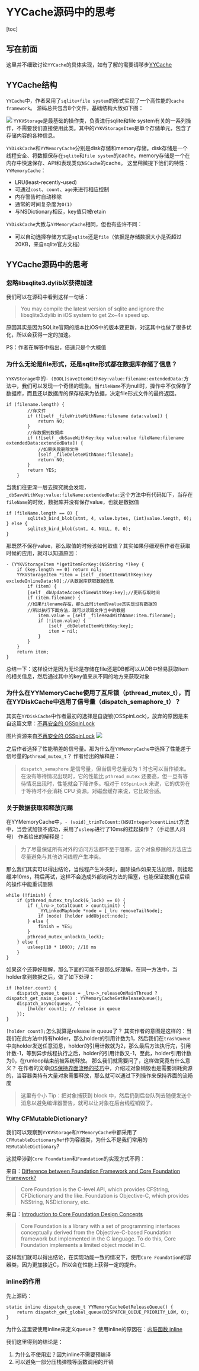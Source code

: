 # YYCache源码中的思考

[toc]
## 写在前面
这里并不细致讨论`YYCache`的具体实现，如有了解的需要请移步[YYCache](https://github.com/ibireme/YYCache/)

## YYCache结构
`YYCache`中，作者采用了`sqlite+file system`的形式实现了一个高性能的`cache framework`。
源码总共包含8个文件，基础结构大致如下图：

![](https://github.com/damon8to24/blog/raw/master/resources/YYCache.png)
`YYKVStorage`是最基础的操作类，负责进行sqlite和file system有关的一系列操作，不需要我们直接使用此类。其中的`YYKVStorageItem`是单个存储单元，包含了存储内容的各种信息。

`YYDiskCache`和`YYMemoryCache`分别是disk存储和memory存储。disk存储是一个线程安全、将数据保存在`sqlite`和`file system`的cache。memory存储是一个在内存中快速保存、API和表现类似`NSCache`的cache。
这里稍微提下他们的特性：
`YYMemoryCache`：

* LRU(least-recently-used)
* 可通过`cost`、`count`、`age`来进行相应控制
* 内存警告时自动移除
* 通常的时间复杂度为`O(1)`
* 与NSDictionary相反，key值只被retain

`YYDiskCache`大致与`YYMemoryCache`相同，但也有些许不同：

* 可以自动选择存储方式是`sqlite`还是`file`（依据是存储数据大小是否超过20KB，来自sqlite官方文档）

## YYCache源码中的思考

### 忽略libsqlite3.dylib以获得加速

我们可以在源码中看到这样一句话：
>You may compile the latest version of sqlite and ignore the libsqlite3.dylib in
 iOS system to get 2x~4x speed up.

原因其实是因为SQLite官网的版本比iOS中的版本要更新，对这其中也做了很多优化，所以会获得一定的加速。

PS：作者在解答中指出，倍速只是个大概值

### 为什么无论是file形式，还是sqlite形式都在数据库存储了信息？

`YYKVStorage`中的`- (BOOL)saveItemWithKey:value:filename:extendedData:`方法中，我们可以发现一个奇怪的现象。当`fileName`不为null时，操作中不仅保存了数据库，而且还以数据库的保存结果为依据，决定file形式文件的最终返回。

```
if (filename.length) {
        //存文件
        if (![self _fileWriteWithName:filename data:value]) {
            return NO;
        }
        //存数据到数据库
        if (![self _dbSaveWithKey:key value:value fileName:filename extendedData:extendedData]) {
            //如果失败删除文件
            [self _fileDeleteWithName:filename];
            return NO;
        }
        return YES;
    }
```

当我们往更深一层去探究就会发现，`_dbSaveWithKey:value:fileName:extendedData:`这个方法中有代码如下，当存在`fileName`的时候，数据库并没有保存value，也就是数据值

```
if (fileName.length == 0) {
        sqlite3_bind_blob(stmt, 4, value.bytes, (int)value.length, 0);
} else {
        sqlite3_bind_blob(stmt, 4, NULL, 0, 0);
}
```

那既然不保存value，那么取值的时候该如何取值？其实如果仔细观察作者在获取时候的应用，就可以知道原因：

```
- (YYKVStorageItem *)getItemForKey:(NSString *)key {
    if (key.length == 0) return nil;
    YYKVStorageItem *item = [self _dbGetItemWithKey:key excludeInlineData:NO];//从数据库获取数据信息
        if (item) {
        [self _dbUpdateAccessTimeWithKey:key];//更新存取时间
        if (item.filename) {
        //如果filename存在，那么此时item的value其实是没有数据的
        //所以执行下面方法，就可以读取文件当中的数据
            item.value = [self _fileReadWithName:item.filename];
            if (!item.value) {
                [self _dbDeleteItemWithKey:key];
                item = nil;
            }
        }
    }
    return item;
}
```

总结一下：这样设计是因为无论是存储在file还是DB都可以从DB中轻易获取item的相关信息，然后通过其中的key值来从不同的地方来获取对象

### 为什么在YYMemoryCache使用了互斥锁（pthread_mutex_t），而在YYDiskCache中选用了信号量（dispatch_semaphore_t）？
其实在`YYDiskCache`中作者最初的选择是自旋锁(OSSpinLock)，放弃的原因是来自这篇文章：[不再安全的 OSSpinLock](https://blog.ibireme.com/2016/01/16/spinlock_is_unsafe_in_ios/)

图片资源来自[不再安全的 OSSpinLock](https://blog.ibireme.com/2016/01/16/spinlock_is_unsafe_in_ios/)
![](https://github.com/damon8to24/blog/raw/master/resources/lock_benchmark.png)


之后作者选择了性能稍差的信号量。那为什么在`YYMemoryCache`中选择了性能差于信号量的`pthread_mutex_t`？
作者给出的解释是：

>`dispatch_semaphore` 是信号量，但当信号总量设为 1 时也可以当作锁来。在没有等待情况出现时，它的性能比 `pthread_mutex` 还要高，但一旦有等待情况出现时，性能就会下降许多。相对于 `OSSpinLock` 来说，它的优势在于等待时不会消耗 CPU 资源。对磁盘缓存来说，它比较合适。

### 关于数据获取和释放问题
在YYMemoryCache中，`- (void)_trimToCount:(NSUInteger)countLimit`方法中，当尝试加锁不成功，采用了`usleep`进行了10ms的挂起操作？（手动黑人问号）
作者给出的解释是：
>为了尽量保证所有对外的访问方法都不至于阻塞，这个对象移除的方法应当尽量避免与其他访问线程产生冲突。

那么我们其实可以得出结论，当线程产生冲突时，删除操作如果无法加锁，则挂起缓冲10ms，稍后再试，这样不会造成外部访问方法的阻塞，也能保证数据在后续的操作中能重试删除

```
while (!finish) {
    if (pthread_mutex_trylock(&_lock) == 0) {
        if (_lru->_totalCount > countLimit) {
            _YYLinkedMapNode *node = [_lru removeTailNode];
            if (node) [holder addObject:node];
        } else {
            finish = YES;
        }
        pthread_mutex_unlock(&_lock);
    } else {
        usleep(10 * 1000); //10 ms
    }
}
```

如果这个还算好理解，那么下面的可能不是那么好理解，在同一方法中，当holder拿到数据之后，做了如下处理：

```
if (holder.count) {
    dispatch_queue_t queue = _lru->_releaseOnMainThread ? dispatch_get_main_queue() : YYMemoryCacheGetReleaseQueue();
    dispatch_async(queue, ^{
        [holder count]; // release in queue
    });
}
```
`[holder count];`怎么就算是release in queue了？
其实作者的意图是这样的：当我们在此方法中持有holder，那么holder的引用计数为1，然后我们在`trashQueue`中向holder发送任意消息，holder的引用计数就为2，那么最后方法执行完，引用计数-1，等到异步线程执行之后，holder的引用计数又-1，至此，holder引用计数为0，在runloop结束前被系统释放。
那么我们就需要问了，这样做究竟有什么意义？
在作者的文章[iOS保持界面流畅的技巧](https://blog.ibireme.com/2015/11/12/smooth_user_interfaces_for_ios/)中，介绍过对象销毁也是需要消耗资源的，当容器类持有大量对象需要释放，那么就可以通过下列操作来保持界面的流畅度

>这里有个小 Tip：把对象捕获到 block 中，然后扔到后台队列去随便发送个消息以避免编译器警告，就可以让对象在后台线程销毁了。

### Why CFMutableDictionary?
我们可以观察到`YYKVStorage`和`YYMemoryCache`中都采用了`CFMutableDictionaryRef`作为容器类，为什么不是我们常用的`NSMutableDictionary`?

这就牵涉到`Core Foundation`和`Foundation`的实现方式不同：

来自：[Difference between Foundation Framework and Core Foundation Framework?](https://stackoverflow.com/questions/1843251/difference-between-foundation-framework-and-core-foundation-framework)
>Core Foundation is the C-level API, which provides CFString, CFDictionary and the like.
>Foundation is Objective-C, which provides NSString, NSDictionary, etc.

来自：[Introduction to Core Foundation Design Concepts](https://developer.apple.com/library/content/documentation/CoreFoundation/Conceptual/CFDesignConcepts/CFDesignConcepts.html#//apple_ref/doc/uid/10000122i)

>Core Foundation is a library with a set of programming interfaces conceptually derived from the Objective-C-based Foundation framework but implemented in the C language. To do this, Core Foundation implements a limited object model in C. 

这样我们就可以得出结论，在实现功能一致的情况下，使用`Core Foundation`的容器类，因为更加接近C，所以会在性能上获得一定的提升。

### inline的作用
先上源码：

```
static inline dispatch_queue_t YYMemoryCacheGetReleaseQueue() {
    return dispatch_get_global_queue(DISPATCH_QUEUE_PRIORITY_LOW, 0);
}
```
为什么这里要使用inline来定义queue？
使用inline的原因在：[内联函数 inline](https://www.jianshu.com/p/d557b0831c6a)

我们这里得到的结论是：

1. 为什么不使用宏？因为inline不需要预编译
2. 可以避免一部分压栈弹栈等函数调用的开销


